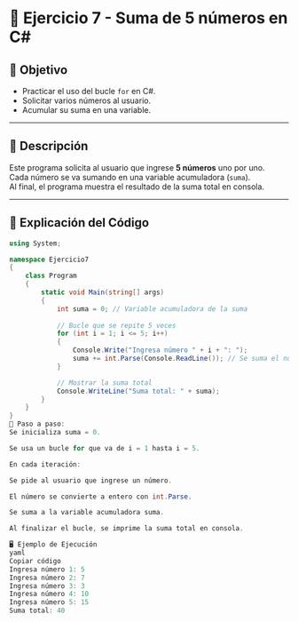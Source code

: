 # 📘 Ejercicio 7 - Suma de 5 números en C#

## 🎯 Objetivo
- Practicar el uso del bucle `for` en C#.  
- Solicitar varios números al usuario.  
- Acumular su suma en una variable.  

---

## 📜 Descripción
Este programa solicita al usuario que ingrese **5 números** uno por uno.  
Cada número se va sumando en una variable acumuladora (`suma`).  
Al final, el programa muestra el resultado de la suma total en consola.  

---

## 🧩 Explicación del Código

```csharp
using System;

namespace Ejercicio7
{
    class Program
    {
        static void Main(string[] args)
        {
            int suma = 0; // Variable acumuladora de la suma
            
            // Bucle que se repite 5 veces
            for (int i = 1; i <= 5; i++)
            {
                Console.Write("Ingresa número " + i + ": ");
                suma += int.Parse(Console.ReadLine()); // Se suma el número ingresado
            }

            // Mostrar la suma total
            Console.WriteLine("Suma total: " + suma);
        }
    }
}
🔎 Paso a paso:
Se inicializa suma = 0.

Se usa un bucle for que va de i = 1 hasta i = 5.

En cada iteración:

Se pide al usuario que ingrese un número.

El número se convierte a entero con int.Parse.

Se suma a la variable acumuladora suma.

Al finalizar el bucle, se imprime la suma total en consola.

🖥️ Ejemplo de Ejecución
yaml
Copiar código
Ingresa número 1: 5
Ingresa número 2: 7
Ingresa número 3: 3
Ingresa número 4: 10
Ingresa número 5: 15
Suma total: 40